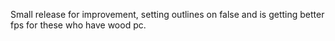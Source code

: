 Small release for improvement, setting outlines on false and is getting better fps for these who have wood pc.
